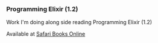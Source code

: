 ### Programming Elixir (1.2) 

Work I'm doing along side reading Programming Elixir (1.2)

Available at [Safari Books Online](https://www.safaribooksonline.com/library/view/programming-elixir-12/9781680501865)
